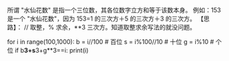 所谓 "水仙花数" 是指一个三位数，其各位数字立方和等于该数本身。
例如：153 是一个 "水仙花数"，因为 153=1 的三次方＋5 的三次方＋3 的三次方。
【思路】： // 取整，% 求余，**3 三次方。知道取整求余写法的就没问题。

for i in range(100,1000):
b = i//100 # 百位
s = i%100//10 # 十位
g = i%10 # 个位
if b**3+s**3+g**3==i:
print(i)
